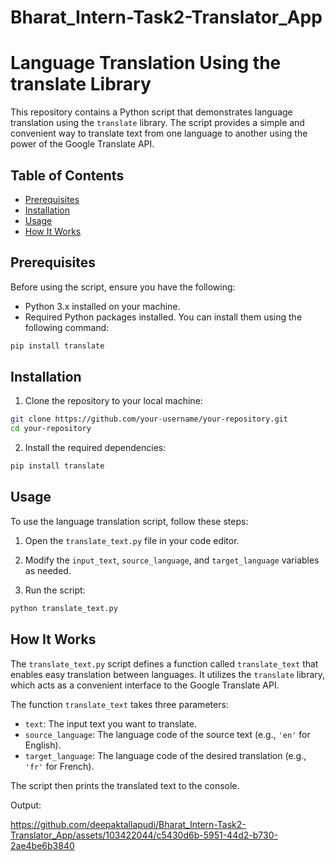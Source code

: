 # Bharat_Intern-Task2-Translator_App



# Language Translation Using the translate Library

This repository contains a Python script that demonstrates language translation using the `translate` library. The script provides a simple and convenient way to translate text from one language to another using the power of the Google Translate API.

## Table of Contents

- [Prerequisites](#prerequisites)
- [Installation](#installation)
- [Usage](#usage)
- [How It Works](#how-it-works)


## Prerequisites

Before using the script, ensure you have the following:

- Python 3.x installed on your machine.
- Required Python packages installed. You can install them using the following command:

```bash
pip install translate
```

## Installation

1. Clone the repository to your local machine:

```bash
git clone https://github.com/your-username/your-repository.git
cd your-repository
```

2. Install the required dependencies:

```bash
pip install translate
```

## Usage

To use the language translation script, follow these steps:

1. Open the `translate_text.py` file in your code editor.

2. Modify the `input_text`, `source_language`, and `target_language` variables as needed.

3. Run the script:

```bash
python translate_text.py
```

## How It Works

The `translate_text.py` script defines a function called `translate_text` that enables easy translation between languages. It utilizes the `translate` library, which acts as a convenient interface to the Google Translate API.

The function `translate_text` takes three parameters:

- `text`: The input text you want to translate.
- `source_language`: The language code of the source text (e.g., `'en'` for English).
- `target_language`: The language code of the desired translation (e.g., `'fr'` for French).

The script then prints the translated text to the console.

Output:


https://github.com/deepaktallapudi/Bharat_Intern-Task2-Translator_App/assets/103422044/c5430d6b-5951-44d2-b730-2ae4be6b3840


